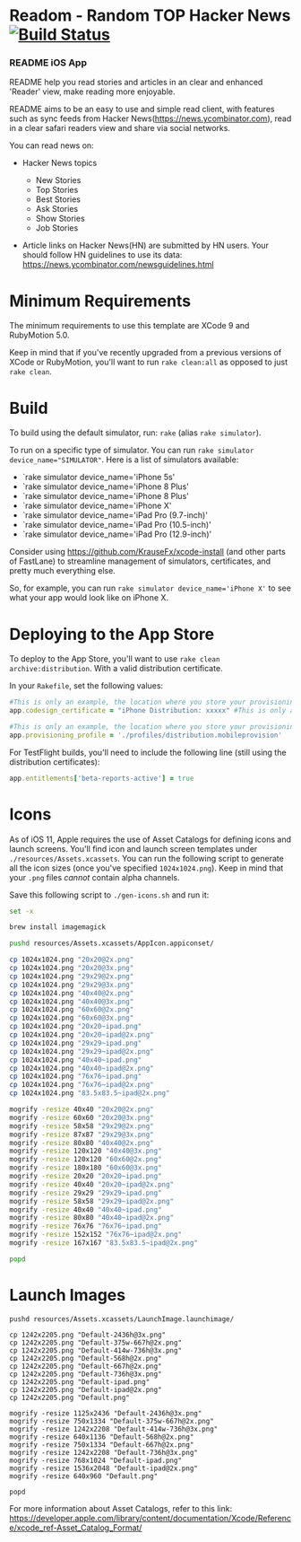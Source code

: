 # Readom - Random TOP Hacker News [![Build Status](https://travis-ci.org/Readom/Readom.svg?branch=master)](https://travis-ci.org/Readom/Readom)

### README iOS App

README help you read stories and articles in an clear and enhanced 'Reader' view, make reading more enjoyable.

README aims to be an easy to use and simple read client, with features such as sync feeds from Hacker News(https://news.ycombinator.com), read in a clear safari readers view and share via social networks.

You can read news on:
- Hacker News topics
  * New Stories
  * Top Stories
  * Best Stories
  * Ask Stories
  * Show Stories
  * Job Stories

- Article links on Hacker News(HN) are submitted by HN users. Your should follow HN guidelines to use its data: https://news.ycombinator.com/newsguidelines.html

# Minimum Requirements #

The minimum requirements to use this template are XCode 9 and
RubyMotion 5.0.

Keep in mind that if you've recently upgraded from a previous versions
of XCode or RubyMotion, you'll want to run `rake clean:all` as opposed
to just `rake clean`.

# Build #

To build using the default simulator, run: `rake` (alias `rake
simulator`).

To run on a specific type of simulator. You can run `rake simulator
device_name="SIMULATOR"`. Here is a list of simulators available:

- `rake simulator device_name='iPhone 5s'
- `rake simulator device_name='iPhone 8 Plus'
- `rake simulator device_name='iPhone 8 Plus'
- `rake simulator device_name='iPhone X'
- `rake simulator device_name='iPad Pro (9.7-inch)'
- `rake simulator device_name='iPad Pro (10.5-inch)'
- `rake simulator device_name='iPad Pro (12.9-inch)'

Consider using https://github.com/KrauseFx/xcode-install (and other
parts of FastLane) to streamline management of simulators,
certificates, and pretty much everything else.

So, for example, you can run `rake simulator device_name='iPhone X'`
to see what your app would look like on iPhone X.

# Deploying to the App Store #

To deploy to the App Store, you'll want to use `rake clean
archive:distribution`. With a valid distribution certificate.

In your `Rakefile`, set the following values:

```ruby
#This is only an example, the location where you store your provisioning profiles is at your discretion.
app.codesign_certificate = "iPhone Distribution: xxxxx" #This is only an example, you certificate name may be different.

#This is only an example, the location where you store your provisioning profiles is at your discretion.
app.provisioning_profile = './profiles/distribution.mobileprovision'
```

For TestFlight builds, you'll need to include the following line
(still using the distribution certificates):

```ruby
app.entitlements['beta-reports-active'] = true
```

# Icons #

As of iOS 11, Apple requires the use of Asset Catalogs for defining
icons and launch screens. You'll find icon and launch screen templates
under `./resources/Assets.xcassets`. You can run the following script
to generate all the icon sizes (once you've specified `1024x1024.png`).
Keep in mind that your `.png` files _cannot_ contain alpha channels.

Save this following script to `./gen-icons.sh` and run it:

```sh
set -x

brew install imagemagick

pushd resources/Assets.xcassets/AppIcon.appiconset/

cp 1024x1024.png "20x20@2x.png"
cp 1024x1024.png "20x20@3x.png"
cp 1024x1024.png "29x29@2x.png"
cp 1024x1024.png "29x29@3x.png"
cp 1024x1024.png "40x40@2x.png"
cp 1024x1024.png "40x40@3x.png"
cp 1024x1024.png "60x60@2x.png"
cp 1024x1024.png "60x60@3x.png"
cp 1024x1024.png "20x20~ipad.png"
cp 1024x1024.png "20x20~ipad@2x.png"
cp 1024x1024.png "29x29~ipad.png"
cp 1024x1024.png "29x29~ipad@2x.png"
cp 1024x1024.png "40x40~ipad.png"
cp 1024x1024.png "40x40~ipad@2x.png"
cp 1024x1024.png "76x76~ipad.png"
cp 1024x1024.png "76x76~ipad@2x.png"
cp 1024x1024.png "83.5x83.5~ipad@2x.png"

mogrify -resize 40x40 "20x20@2x.png"
mogrify -resize 60x60 "20x20@3x.png"
mogrify -resize 58x58 "29x29@2x.png"
mogrify -resize 87x87 "29x29@3x.png"
mogrify -resize 80x80 "40x40@2x.png"
mogrify -resize 120x120 "40x40@3x.png"
mogrify -resize 120x120 "60x60@2x.png"
mogrify -resize 180x180 "60x60@3x.png"
mogrify -resize 20x20 "20x20~ipad.png"
mogrify -resize 40x40 "20x20~ipad@2x.png"
mogrify -resize 29x29 "29x29~ipad.png"
mogrify -resize 58x58 "29x29~ipad@2x.png"
mogrify -resize 40x40 "40x40~ipad.png"
mogrify -resize 80x80 "40x40~ipad@2x.png"
mogrify -resize 76x76 "76x76~ipad.png"
mogrify -resize 152x152 "76x76~ipad@2x.png"
mogrify -resize 167x167 "83.5x83.5~ipad@2x.png"

popd
```

# Launch Images #

```
pushd resources/Assets.xcassets/LaunchImage.launchimage/

cp 1242x2205.png "Default-2436h@3x.png"
cp 1242x2205.png "Default-375w-667h@2x.png"
cp 1242x2205.png "Default-414w-736h@3x.png"
cp 1242x2205.png "Default-568h@2x.png"
cp 1242x2205.png "Default-667h@2x.png"
cp 1242x2205.png "Default-736h@3x.png"
cp 1242x2205.png "Default-ipad.png"
cp 1242x2205.png "Default-ipad@2x.png"
cp 1242x2205.png "Default.png"

mogrify -resize 1125x2436 "Default-2436h@3x.png"
mogrify -resize 750x1334 "Default-375w-667h@2x.png"
mogrify -resize 1242x2208 "Default-414w-736h@3x.png"
mogrify -resize 640x1136 "Default-568h@2x.png"
mogrify -resize 750x1334 "Default-667h@2x.png"
mogrify -resize 1242x2208 "Default-736h@3x.png"
mogrify -resize 768x1024 "Default-ipad.png"
mogrify -resize 1536x2048 "Default-ipad@2x.png"
mogrify -resize 640x960 "Default.png"

popd
```

For more information about Asset Catalogs, refer to this link: https://developer.apple.com/library/content/documentation/Xcode/Reference/xcode_ref-Asset_Catalog_Format/
